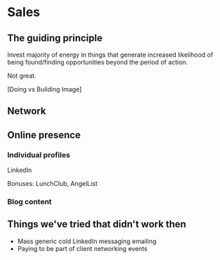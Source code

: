 # Sales


## The guiding principle

Invest majority of energy in things that generate increased likelihood of being found/finding
opportunities beyond the period of action.

Not great.

[Doing vs Building Image]

## Network

## Online presence

### Individual profiles

LinkedIn

Bonuses: LunchClub, AngelList

### Blog content

## Things we've tried that didn't work then

- Mass generic cold LinkedIn messaging emailing
- Paying to be part of client networking events
